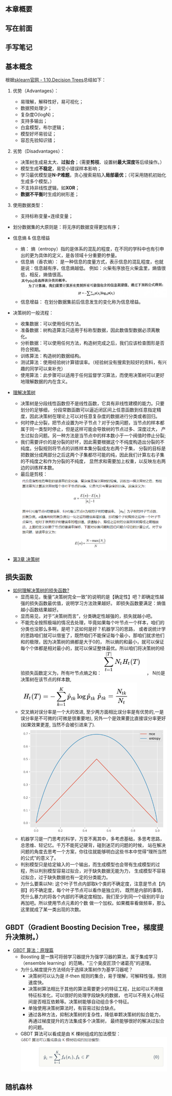  ## 本章概要 ##

## 写在前面


## 手写笔记


## 基本概念

根据[sklearn官网 - 1.10.Decision Trees](http://scikit-learn.org/stable/modules/tree.html)总结如下：

1. 优势（Advantages）：
	- 易理解，解释性好，易可视化；
	- 数据预处理少；
	- 复杂度O(logN)；
	- 支持多输出；
	- 白盒模型，布尔逻辑；
	- 模型好坏易验证；
	- 容忍先验知识错；

2. 劣势（Disadvantages）：
	- 决策树生成易太大、**过拟合**；（需要**剪枝**、设置树**最大深度**等后续操作。）
	- 模型生成**不稳定**，易受小错误样本影响；
	- 学习最优模型是**N-P难题**，贪心搜索易陷入**局部最优**；（可采用随机初始化生成多个模型。）
	- 不支持非线性逻辑，如**XOR**；
	- **数据不平衡**时生成的树形差；   

3. 使用数据类型：
    * 支持标称变量+连续变量；
* 划分数据集的大原则是：将无序的数据变得更加有序；
* 信息熵 & 信息增益
    * 熵： 熵（entropy）指的是体系的混乱的程度，在不同的学科中也有引申出的更为具体的定义，是各领域十分重要的参量。
    * 信息熵（香农熵）： 是一种信息的度量方式，表示信息的混乱程度，也就是说：信息越有序，信息熵越低。
    例如：火柴有序放在火柴盒里，熵值很低，相反，熵值很高。
    ![信息熵计算公式](readme/信息熵计算公式_01.png)
    * 信息增益： 在划分数据集前后信息发生的变化称为信息增益。
	
* 决策树的一般流程：
    * 收集数据：可以使用任何方法。
    * 准备数据：树构造算法只适用于标称型数据，因此数值型数据必须离散化。
    * 分析数据：可以使用任何方法，构造树完成之后，我们应该检查图形是否符合预期。
    * 训练算法：构造树的数据结构。
    * 测试算法：使用经验树计算错误率。（经验树没有搜索到较好的资料，有兴趣的同学可以来补充）
    * 使用算法：此步骤可以适用于任何监督学习算法，而使用决策树可以更好地理解数据的内在含义。


* [理解决策树](https://zhuanlan.zhihu.com/p/37954086)
    * 决策树是分段线性函数但不是线性函数，它具有非线性建模的能力。只要划分的足够细，
    分段常数函数可以逼近闭区间上任意函数到任意指定精度，因此决策树在理论上可以对任意复杂度的数据进行分类或者回归。
    * 何时停止分裂，把节点设置为叶子节点？对于分类问题，当节点的样本都属于同一类型时停止，但是这样可能会导致树的节点过多、深度过大，
    产生过拟合问题。另一种方法是当节点中的样本数小于一个阀值时停止分裂;
    * 我们需要评价的是分裂的好坏，因此需要根据这个不纯度构造出分裂的不纯度。分裂规则将节点的训练样本集分裂成左右两个子集，
    分裂的目标是把数据分成两部分之后这两个子集都尽可能的纯，因此我们计算左右子集的不纯度之和作为分裂的不纯度，
    显然求和需要加上权重，以反映左右两边的训练样本数。
    * 最后是剪枝：
    ![](readme/决策树_剪枝.png)
    
* [第3章 决策树](https://github.com/apachecn/MachineLearning/blob/master/docs/3.%E5%86%B3%E7%AD%96%E6%A0%91.md#%E5%86%B3%E7%AD%96%E6%A0%91-%E6%A6%82%E8%BF%B0)
  
      
    
## 损失函数

* [如何理解决策树的损失函数?](https://www.zhihu.com/question/34075616)
    * 显而易见，衡量“决策树完全一致”的说明的是【确定性】吧？即确定性越强的损失函数最优值，说明学习方法效果越好。
    即损失函数要满足：熵值越小函数结果越好。
    * 显而易见，对于“决策树而言”，分类确定性越强的，损失就越小吧。
    * 不能完全按照极端的情况去处理，毕竟如果每个叶节点一个样本，咱们的分类也没那么多啊，是吧？这如何是好？机器学习的思路，
    或者说统计学的思路咱们就可以借鉴了，既然咱们不能保证每个最小，那咱们就求他们和的极限，因为决策树的熵都是大于0的，
    所以熵的和最小，就可以保证每个个体都是相对最小的，就可以保证整体最优。所以咱们将决策树的经验损失函数定义为，所有叶节点熵之和：
    ![](readme/决策树_loss_01.png)， N(t)是决策树在该节点的样本数,
    ![](readme/决策树_loss_02.png)
    *  交叉熵对误分率是一个大的改进, 至少两方面相比误分率是有优势的,一是误分率是不可微的(可微是很重要地),
    另外一个是效果要比直接误分率更好(如果效果更差, 当然不会被引进来了).
    ![](readme/决策树_loss_03.png)
    * 机器学习是一门思考的科学，万变不离其中，多考虑基础，多思考思路，总思维、轻记忆。千万不能死记硬背，碰到迷茫的问题的时候，
    站在解决问题的角度去思考一个方案，你往往就能够明白这些书本中觉得“理所当然的公式”的意义了。
    * 判别模型只是给定输入的一个输出，而生成模型也会带有生成模型的过程，所以判别模型容易过拟合，对于缺失数据无能为力，
    生成模型不容易过拟合，过于缺失数据也有一定的分类能力。
    * 为什么要乘以Nt: 这个叶子节点内部取k个类的不确定度，注意是节点【内部】的不确定度，每个叶子节点可以看作是独立的，
    既然是内部的事情，凭什么暴力的将各个内部的不确定度相加，我们至少到同一个级别的平台再加吧。所以使用节点元素的个数
    做一个加权。如果概率看做频率，那么这里就成了某一类出现的次数。
    
    
## GBDT（Gradient Boosting Decision Tree，梯度提升决策树。）

* [GBDT 算法：原理篇](https://cloud.tencent.com/developer/article/1005611)
    * Boosting 是一族可将弱学习器提升为强学习器的算法，属于集成学习（ensemble learning）的范畴。"三个臭皮匠顶个诸葛亮"的道理。
    * 为什么梯度提升方法倾向于选择决策树作为基学习器呢？
        * 决策树可以认为是 if-then 规则的集合，易于理解，可解释性强，预测速度快。
        * 决策树算法相比于其他的算法需要更少的特征工程，比如可以不用做特征标准化，可以很好的处理字段缺失的数据，
        也可以不用关心特征间是否相互依赖等。决策树能够自动组合多个特征。
        * 单独使用决策树算法时，有容易过拟合缺点。
        * 通过各种方法，抑制决策树的复杂性，降低单颗决策树的拟合能力，再通过梯度提升的方法集成多个决策树，
        最终能够很好的解决过拟合的问题。
    * GBDT 算法可以看成是由 K 棵树组成的加法模型： ![GBDT model](readme/GBDT_model.png) 

## 随机森林